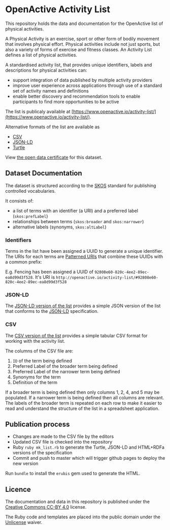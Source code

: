 # OpenActive Activity List

This repository holds the data and documentation for the OpenActive list of physical activities.

A Physical Activity is an exercise, sport or other form of bodily movement that involves physical effort. 
Physical activities include not just sports, but also a variety of forms of exercise and fitness classes. 
An Activity List defines a list of physical activities.

A standardised activity list, that provides unique identifiers, labels and descriptions for physical activities can:

* support integration of data published by multiple activity providers
* improve user experience across applications through use of a standard set of activity names and definitions
* enable better discovery and recommendation tools to enable participants to find more opportunities to be active

The list is publicaly available at [https://www.openactive.io/activity-list/](https://www.openactive.io/activity-list/).

Alternative formats of the list are available as

* [CSV](https://www.openactive.io/activity-list/activity-list.csv)
* [JSON-LD](https://www.openactive.io/activity-list/activity-list.jsonld)
* [Turtle](https://www.openactive.io/activity-list/activity-list.ttl)

View [the open data certificate](https://certificates.theodi.org/en/datasets/215260/certificate) for this dataset.

## Dataset Documentation

The dataset is structured according to the [SKOS](https://www.w3.org/TR/skos-primer/) standard for publishing controlled vocabularies.

It consists of:

* a list of terms with an identifier (a URI) and a preferred label (`skos:prefLabel`)
* relationships between terms (`skos:broader` and `skos:narrower`)
* alternative labels (synonyms, `skos:altLabel`)

### Identifiers

Terms in the list have been assigned a UUID to generate a unique identifier. The URIs for each terms are [Patterned URIs](http://patterns.dataincubator.org/book/patterned-uris.html) 
that combine these UUIDs with a common prefix:

E.g. Fencing has been assigned a UUID of `92808e60-820c-4ee2-89ec-ea8d99d3f528`. It's URI is `http://openactive.io/activity-list/#92808e60-820c-4ee2-89ec-ea8d99d3f528`

### JSON-LD

The [JSON-LD version of the list](https://www.openactive.io/activity-list/activity-list.jsonld) provides a simple JSON version of the list that conforms to the [JSON-LD](https://www.w3.org/TR/json-ld/) specification.

### CSV

The [CSV version of the list](https://www.openactive.io/activity-list/activity-list.csv) provides a simple tabular CSV format for working with the activity list.

The columns of the CSV file are:

1. `ID` of the term being defined
2. Preferred Label of the broader term being defined
3. Preferred Label of the narrower term being defined
4. Synonyms for the term
5. Definition of the term

If a broader term is being defined then only columns 1, 2, 4, and 5 may be populated. If a narrower term is being defined then all columns are relevant.
The labels of the broader term is repeated on each row to make it easier to read and understand the structure of the list in a spreadsheet application. 

## Publication process

* Changes are made to the CSV file by the editors
* Updated CSV file is checked into the repository
* Ruby `ruby mk_list.rb` to generate the Turtle, JSON-LD and HTML+RDFa versions of the specification
* Commit and push to master which will trigger github pages to deploy the new version

Run `bundle` to install the `erubis` gem used to generate the HTML.

## Licence

The documentation and data in this repository is published under 
the [Creative Commons CC-BY 4.0](https://creativecommons.org/licenses/by/4.0/) license.

The Ruby code and templates are placed into the public domain under the [Unlicense](http://unlicense.org/) waiver.


